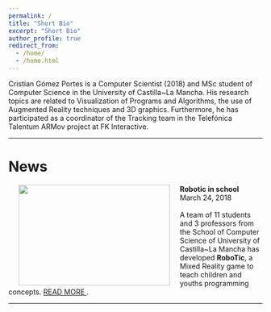 ```yaml
---
permalink: /
title: "Short Bio"
excerpt: "Short Bio"
author_profile: true
redirect_from: 
  - /home/
  - /home.html
---
```


Cristian Gómez Portes is a Computer Scientist (2018) and MSc student of Computer Science in the University of Castilla~La Mancha. His 
research topics are related to Visualization of Programs and Algorithms, the use of Augmented Reality techniques and 3D graphics. 
Furthermore, he has participated as a coordinator of the Tracking team in the Telefónica Talentum ARMov project at FK Interactive.

---
# News
<p><img src="https://Cris21395.github.io/images/robotic.JPG" width="300" height="200" align="left" hspace="20">
  <b>Robotic in school</b><br/>
  March 24, 2018<br/><br/>
  A team of 11 students and 3 professors from the School of Computer Science of University of Castilla~La Mancha has developed
  <b>RoboTic</b>, a Mixed Reality game to teach children and youths programming concepts. 
    <a href='http://www.latribunadeciudadreal.es/noticia/Z7F417443-020F-A5F4-93E38C651AEF7914/Robotica-en-el-colegio'>
      READ MORE
    </a>.
</p>

---
